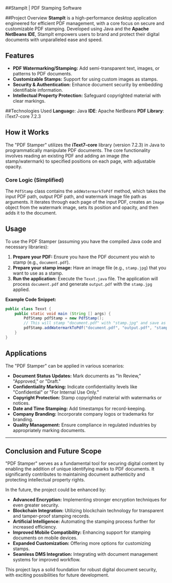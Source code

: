##StampIt | PDF Stamping Software

##Project Overview
**StampIt** is a high-performance desktop application engineered for efficient PDF management, with a core focus on secure and customizable PDF stamping. Developed using Java and the **Apache NetBeans IDE**, StampIt empowers users to brand and protect their digital documents with unparalleled ease and speed.


## Features

  * **PDF Watermarking/Stamping:** Add semi-transparent text, images, or patterns to PDF documents.
  * **Customizable Stamps:** Support for using custom images as stamps.
  * **Security & Authentication:** Enhance document security by embedding identifiable information.
  * **Intellectual Property Protection:** Safeguard copyrighted material with clear markings.

##Technologies Used
**Languag**e: Java
**IDE**: Apache NetBeans
**PDF Library**: iText7-core 7.2.3

## How it Works

The "PDF Stamper" utilizes the **iText7-core** library (version 7.2.3) in Java to programmatically manipulate PDF documents. The core functionality involves reading an existing PDF and adding an image (the stamp/watermark) to specified positions on each page, with adjustable opacity.

### Core Logic (Simplified)

The `PdfStamp` class contains the `addWatermarkToPdf` method, which takes the input PDF path, output PDF path, and watermark image file path as arguments. It iterates through each page of the input PDF, creates an `Image` object from the watermark image, sets its position and opacity, and then adds it to the document.

## Usage

To use the PDF Stamper (assuming you have the compiled Java code and necessary libraries):

1.  **Prepare your PDF:** Ensure you have the PDF document you wish to stamp (e.g., `document.pdf`).
2.  **Prepare your stamp image:** Have an image file (e.g., `stamp.jpg`) that you want to use as a stamp.
3.  **Run the application:** Execute the `Texxt.java` file. The application will process `document.pdf` and generate `output.pdf` with the `stamp.jpg` applied.

**Example Code Snippet:**

```java
public class Texxt {
    public static void main (String [] args) {
        PdfStamp pdfStamp = new PdfStamp();
        // This will stamp "document.pdf" with "stamp.jpg" and save as "output.pdf"
        pdfStamp.addWatermarkToPdf("document.pdf", "output.pdf", "stamp.jpg");
    }
}
```

## Applications

The "PDF Stamper" can be applied in various scenarios:

  * **Document Status Updates:** Mark documents as "In Review," "Approved," or "Draft."
  * **Confidentiality Marking:** Indicate confidentiality levels like "Confidential" or "For Internal Use Only."
  * **Copyright Protection:** Stamp copyrighted material with watermarks or notices.
  * **Date and Time Stamping:** Add timestamps for record-keeping.
  * **Company Branding:** Incorporate company logos or trademarks for branding.
  * **Quality Management:** Ensure compliance in regulated industries by appropriately marking documents.

-----

## Conclusion and Future Scope

"PDF Stamper" serves as a fundamental tool for securing digital content by enabling the addition of unique identifying marks to PDF documents. It significantly contributes to maintaining document authenticity and protecting intellectual property rights.

In the future, the project could be enhanced by:

  * **Advanced Encryption:** Implementing stronger encryption techniques for even greater security.
  * **Blockchain Integration:** Utilizing blockchain technology for transparent and tamper-proof stamping records.
  * **Artificial Intelligence:** Automating the stamping process further for increased efficiency.
  * **Improved Mobile Compatibility:** Enhancing support for stamping documents on mobile devices.
  * **Expanded Customization:** Offering more options for customizing stamps.
  * **Seamless DMS Integration:** Integrating with document management systems for improved workflow.

This project lays a solid foundation for robust digital document security, with exciting possibilities for future development.
